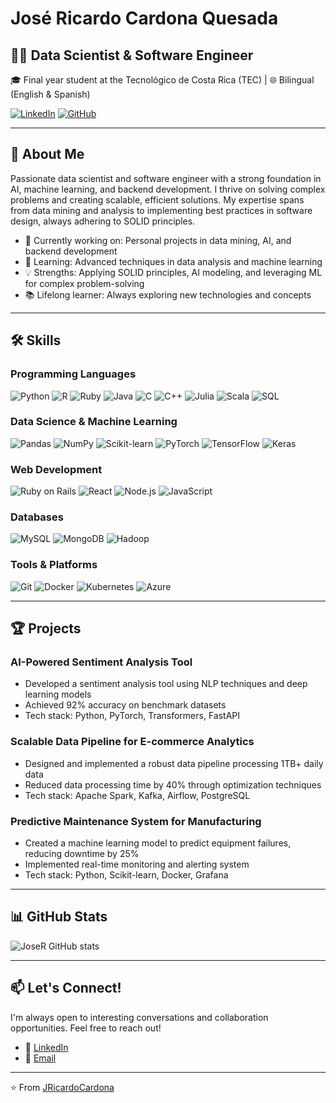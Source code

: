 # José Ricardo Cardona Quesada

## 👨‍💻 Data Scientist & Software Engineer

🎓 Final year student at the Tecnológico de Costa Rica (TEC) | 🌐 Bilingual (English & Spanish)

[![LinkedIn](https://img.shields.io/badge/LinkedIn-0077B5?style=for-the-badge&logo=linkedin&logoColor=white)](www.linkedin.com/in/josé-ricardo-cardona-quesada) 
[![GitHub](https://img.shields.io/badge/GitHub-100000?style=for-the-badge&logo=github&logoColor=white)](https://github.com/JRicardoCardona)

---

## 🚀 About Me

Passionate data scientist and software engineer with a strong foundation in AI, machine learning, and backend development. I thrive on solving complex problems and creating scalable, efficient solutions. My expertise spans from data mining and analysis to implementing best practices in software design, always adhering to SOLID principles.

- 🔭 Currently working on: Personal projects in data mining, AI, and backend development
- 🌱 Learning: Advanced techniques in data analysis and machine learning
- 💡 Strengths: Applying SOLID principles, AI modeling, and leveraging ML for complex problem-solving
- 📚 Lifelong learner: Always exploring new technologies and concepts

---

## 🛠️ Skills

### Programming Languages
![Python](https://img.shields.io/badge/Python-3776AB?style=flat-square&logo=python&logoColor=white)
![R](https://img.shields.io/badge/R-276DC3?style=flat-square&logo=r&logoColor=white)
![Ruby](https://img.shields.io/badge/Ruby-CC342D?style=flat-square&logo=ruby&logoColor=white)
![Java](https://img.shields.io/badge/Java-ED8B00?style=flat-square&logo=java&logoColor=white)
![C](https://img.shields.io/badge/C-00599C?style=flat-square&logo=c&logoColor=white)
![C++](https://img.shields.io/badge/C%2B%2B-00599C?style=flat-square&logo=c%2B%2B&logoColor=white)
![Julia](https://img.shields.io/badge/Julia-9558B2?style=flat-square&logo=julia&logoColor=white)
![Scala](https://img.shields.io/badge/Scala-DC322F?style=flat-square&logo=scala&logoColor=white)
![SQL](https://img.shields.io/badge/SQL-4479A1?style=flat-square&logo=postgresql&logoColor=white)

### Data Science & Machine Learning
![Pandas](https://img.shields.io/badge/Pandas-150458?style=flat-square&logo=pandas&logoColor=white)
![NumPy](https://img.shields.io/badge/NumPy-013243?style=flat-square&logo=numpy&logoColor=white)
![Scikit-learn](https://img.shields.io/badge/Scikit--learn-F7931E?style=flat-square&logo=scikit-learn&logoColor=white)
![PyTorch](https://img.shields.io/badge/PyTorch-EE4C2C?style=flat-square&logo=pytorch&logoColor=white)
![TensorFlow](https://img.shields.io/badge/TensorFlow-FF6F00?style=flat-square&logo=tensorflow&logoColor=white)
![Keras](https://img.shields.io/badge/Keras-D00000?style=flat-square&logo=keras&logoColor=white)

### Web Development
![Ruby on Rails](https://img.shields.io/badge/Ruby_on_Rails-CC0000?style=flat-square&logo=ruby-on-rails&logoColor=white)
![React](https://img.shields.io/badge/React-20232A?style=flat-square&logo=react&logoColor=61DAFB)
![Node.js](https://img.shields.io/badge/Node.js-43853D?style=flat-square&logo=node.js&logoColor=white)
![JavaScript](https://img.shields.io/badge/JavaScript-F7DF1E?style=flat-square&logo=javascript&logoColor=black)

### Databases
![MySQL](https://img.shields.io/badge/MySQL-00000F?style=flat-square&logo=mysql&logoColor=white)
![MongoDB](https://img.shields.io/badge/MongoDB-4EA94B?style=flat-square&logo=mongodb&logoColor=white)
![Hadoop](https://img.shields.io/badge/Hadoop-66CCFF?style=flat-square&logo=apache-hadoop&logoColor=black)

### Tools & Platforms
![Git](https://img.shields.io/badge/Git-F05032?style=flat-square&logo=git&logoColor=white)
![Docker](https://img.shields.io/badge/Docker-2496ED?style=flat-square&logo=docker&logoColor=white)
![Kubernetes](https://img.shields.io/badge/Kubernetes-326CE5?style=flat-square&logo=Kubernetes&logoColor=white)
![Azure](https://img.shields.io/badge/Azure-0089D6?style=flat-square&logo=microsoft-azure&logoColor=white)

---

## 🏆 Projects

### AI-Powered Sentiment Analysis Tool
- Developed a sentiment analysis tool using NLP techniques and deep learning models
- Achieved 92% accuracy on benchmark datasets
- Tech stack: Python, PyTorch, Transformers, FastAPI

### Scalable Data Pipeline for E-commerce Analytics
- Designed and implemented a robust data pipeline processing 1TB+ daily data
- Reduced data processing time by 40% through optimization techniques
- Tech stack: Apache Spark, Kafka, Airflow, PostgreSQL

### Predictive Maintenance System for Manufacturing
- Created a machine learning model to predict equipment failures, reducing downtime by 25%
- Implemented real-time monitoring and alerting system
- Tech stack: Python, Scikit-learn, Docker, Grafana

---

## 📊 GitHub Stats

![JoseR GitHub stats](https://github-readme-stats.vercel.app/api?username=JRicardoCardona&show_icons=true&theme=radical)

---

## 📫 Let's Connect!

I'm always open to interesting conversations and collaboration opportunities. Feel free to reach out!

- 💼 [LinkedIn](www.linkedin.com/in/josé-ricardo-cardona-quesada) 
- 📧 [Email](jose.r.cardona@outlook.com) 

---

⭐️ From [JRicardoCardona](https://github.com/JRicardoCardona)
